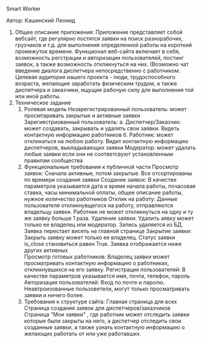 Smart Worker

Автор: Кашинский Леонид
1. Общее описание приложения:
   Приложение представляет собой вебсайт, где регулярно постятся заявки на поиск разнорабочих, грузчиков и т.д. для выполнения определенной работы на короткий       
   промежуток времени.
   Функционал веб-сайта включает в себя, возможность регстрации и авторизации пользователей, постинг заявок, а также возможность откликнуться на них. (Возможно чат   
   введение диалога диспетчера непосредственно с работником.
   Целевая аудитория нашего проекта - люди, трудоспособного возраста, желающие заработать физическим трудом, а также диспетчера и заказчики, ищущие рабочую силу для выполнения той или иной работы.
2. Техническое задание
   1. Ролевая модель
      Незарегистрированный пользователь: может просмтаривать закрытые и активные заявки
      Зарегиестриованный пользователь:
         а. Диспетчер/Заказчик: может создавать, закрывать и удалять свои заявки. Видеть контактную информацию работников
         б. Работник: может откликаться на любою работу. Видит контактную информацию диспетчеров, выкладывающих заявки
      Модератор: может удалать любые заявки если они не соответсвуют установленным правилам сообщества
   2. Функциональные требования к публичной части
      Просмотр заявок: Сначала активные, потом закрытые. Все отсортированы по времери создания заявки
      Создание заявок: В качестве параметров указывается дата и время начала работы, почасовая ставка, часы минимальной оплаты, общее описание работы, нужное количество работников
      Отклик на работу: Данные пользователя откликнувщегося на работу, отправляются владельцу заявки. Работник не может откликнуться на одну и ту же заявку больше 1 раза.
      Удаление заявки: Удалить аявку может только ее владелец или модератор. Запись удаляется из БД. Заявка перестает висеть на главной странице 
      Закрытие заявки: Закрыть заявку может только ее владелец. Статус заявки is_close становиться равен True. Заявка отображается ниже других активных  
      Просмотр готовых работников: Владелец заявки может просматривать контактную информацию о работниках, откликнувшихся на его заявку.
      Регистрация пользователей: В качестве параметров указывается имя, почта, телефон, пароль
      Авторизация пользователей: Вход по почте и паролю. Неавтроизованные пользоветели, могут только просматривать заявки и ничего более.
   3. Требования к структуре сайта:
      Главная страница для всех
      Страница создания заявок для диспетчеров/заказчиков
      Страница "Мои заявки" , где работник может отследить заявки которые были закрыты на него, а диспетчер отследить свои созданные заявки, а также узнать контактную информацию о желающих работать от или уже работавших.
    
      
